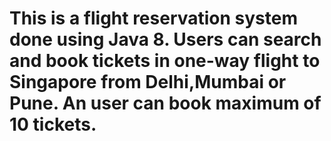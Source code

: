 # This is a flight reservation system done using Java 8. Users can search and book tickets in one-way flight to Singapore from Delhi,Mumbai or Pune. An user can book maximum of 10 tickets.
